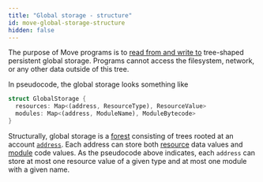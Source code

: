 ```yaml
---
title: "Global storage - structure"
id: move-global-storage-structure
hidden: false
---
```

The purpose of Move programs is to [read from and write to](/docs/move/move-global-storage/move-global-storage-operators) tree-shaped persistent global storage. Programs cannot access the filesystem, network, or any other data outside of this tree.

In pseudocode, the global storage looks something like

```rust
struct GlobalStorage {
  resources: Map<(address, ResourceType), ResourceValue>
  modules: Map<(address, ModuleName), ModuleBytecode>
}
```

Structurally, global storage is a [forest](https://en.wikipedia.org/wiki/Tree_(graph_theory)) consisting of trees rooted at an account [`address`](/docs/move/move-primitive-types/move-primitives-address). Each address can store both [resource](/docs/move/move-basic-concepts/move-basics-structs-and-resources) data values and [module](/docs/move/move-start-here/move-modules-and-scripts) code values. As the pseudocode above indicates, each `address` can store at most one resource value of a given type and at most one module with a given name.